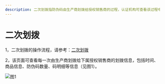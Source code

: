 ```yaml
---
description: 二次划拨指防伪码由生产商划拨给授权销售商的过程，认证机构可查看该过程中的所有信息。
---
```


# 二次划拨

1，二次划拨的操作流程，请参考：[二次划拨](https://help.stringon.com/manual-matrix/c3/c3-3/c3-3-2)

2，该页面可查看每一次由生产商划拨给下属授权销售商的划拨信息，包括时间、商品信息、防伪码数量、码明细等信息（见图1）。

![&#x56FE;1](http://md.stringon.com/img/%7Bfilename%7D%7B.suffix%7D20200903170624.png)



